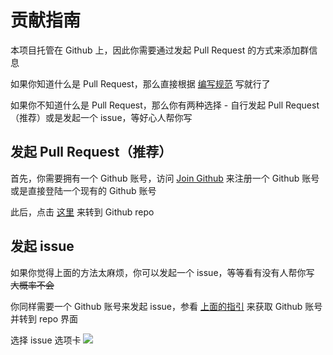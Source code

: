 # 贡献指南

本项目托管在 Github 上，因此你需要通过发起 Pull Request 的方式来添加群信息

如果你知道什么是 Pull Request，那么直接根据 [编写规范](编写规范.html) 写就行了

如果你不知道什么是 Pull Request，那么你有两种选择 - 自行发起 Pull Request（推荐）或是发起一个 issue，等好心人帮你写

## 发起 Pull Request（推荐）

首先，你需要拥有一个 Github 账号，访问 [Join Github](https://github.com/signup) 来注册一个 Github 账号或是直接登陆一个现有的 Github 账号

此后，点击 [这里](https://github.com/SherkeyXD/XMU-Groups) 来转到 Github repo




## 发起 issue

如果你觉得上面的方法太麻烦，你可以发起一个 issue，等等看有没有人帮你写 ~~大概率不会~~

你同样需要一个 Github 账号来发起 issue，参看 [上面的指引](#发起-pull-request-推荐) 来获取 Github 账号并转到 repo 界面

选择 issue 选项卡
![](/assets/screenshot/issue.png)






[^first]: 